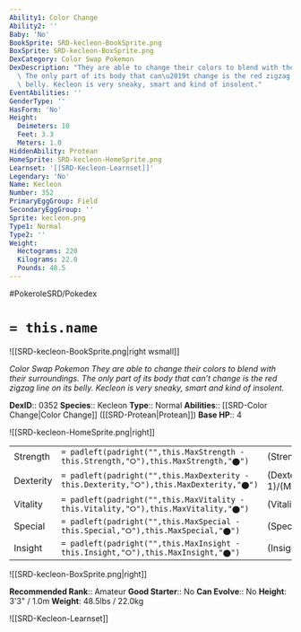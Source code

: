 ```yaml
---
Ability1: Color Change
Ability2: ''
Baby: 'No'
BookSprite: SRD-kecleon-BookSprite.png
BoxSprite: SRD-kecleon-BoxSprite.png
DexCategory: Color Swap Pokemon
DexDescription: "They are able to change their colors to blend with their surroundings.\
  \ The only part of its body that can\u2019t change is the red zigzag line on its\
  \ belly. Kecleon is very sneaky, smart and kind of insolent."
EventAbilities: ''
GenderType: ''
HasForm: 'No'
Height:
  Deimeters: 10
  Feet: 3.3
  Meters: 1.0
HiddenAbility: Protean
HomeSprite: SRD-kecleon-HomeSprite.png
Learnset: '[[SRD-Kecleon-Learnset]]'
Legendary: 'No'
Name: Kecleon
Number: 352
PrimaryEggGroup: Field
SecondaryEggGroup: ''
Sprite: kecleon.png
Type1: Normal
Type2: ''
Weight:
  Hectograms: 220
  Kilograms: 22.0
  Pounds: 48.5
---
```


#PokeroleSRD/Pokedex

# `= this.name`

![[SRD-kecleon-BookSprite.png|right wsmall]]

*Color Swap Pokemon*
*They are able to change their colors to blend with their surroundings. The only part of its body that can’t change is the red zigzag line on its belly. Kecleon is very sneaky, smart and kind of insolent.*

**DexID**:: 0352
**Species**:: Kecleon
**Type**:: Normal
**Abilities**:: [[SRD-Color Change|Color Change]] ([[SRD-Protean|Protean]])
**Base HP**:: 4

![[SRD-kecleon-HomeSprite.png|right]]

|           |                                                                                        |                                          |
| --------- | -------------------------------------------------------------------------------------- | ---------------------------------------- |
| Strength  | `= padleft(padright("",this.MaxStrength - this.Strength,"⭘"),this.MaxStrength,"⬤")`    | (Strength::2)/(MaxStrength::5)   |
| Dexterity | `= padleft(padright("",this.MaxDexterity - this.Dexterity,"⭘"),this.MaxDexterity,"⬤")` | (Dexterity:: 1)/(MaxDexterity::3) |
| Vitality  | `= padleft(padright("",this.MaxVitality - this.Vitality,"⭘"),this.MaxVitality,"⬤")`    | (Vitality::2)/(MaxVitality::5)   |
| Special   | `= padleft(padright("",this.MaxSpecial - this.Special,"⭘"),this.MaxSpecial,"⬤")`       | (Special::2)/(MaxSpecial::4)     |
| Insight   | `= padleft(padright("",this.MaxInsight - this.Insight,"⭘"),this.MaxInsight,"⬤")`       | (Insight::3)/(MaxInsight::7)     |

![[SRD-kecleon-BoxSprite.png|right]]

**Recommended Rank**:: Amateur
**Good Starter**:: No
**Can Evolve**:: No
**Height**: 3'3" / 1.0m
**Weight**: 48.5lbs / 22.0kg

![[SRD-Kecleon-Learnset]]